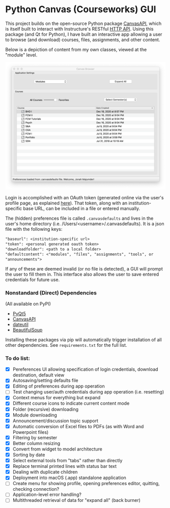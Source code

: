 # Python Canvas (Courseworks) GUI

This project builds on the open-source Python package [CanvasAPI](https://canvasapi.readthedocs.io/en/stable/index.html), which is itself built to interact with Instructure's RESTful [HTTP API](https://canvas.instructure.com/doc/api/index.html). Using this package (and Qt for Python), I have built an interactive app allowing a user to browse (and download) courses, files, assignments, and other content.

Below is a depiction of content from my own classes, viewed at the "module" level.

<img src="screenshot.png" width="800">

Login is accomplished with an OAuth token (generated online via the user's profile page, as explained [here](https://canvas.instructure.com/doc/api/file.oauth.html#manual-token-generation)). That token, along with an institution-specific base URL, can be included in a file or entered manually.

The (hidden) preferences file is called `.canvasdefaults` and lives in the user's home directory (i.e. /Users/\<username\>/.canvasdefaults). It is a json file with the following keys:
```
"baseurl": <institution-specific url>
"token": <personal generated oauth token>
"downloadfolder": <path to a local folder>
"defaultcontent": <"modules", "files", "assignments", "tools", or "announcements">
```
If any of these are deemed invalid (or no file is detected), a GUI will prompt the user to fill them in. This interface also allows the user to save entered credentials for future use.

### Nonstandard (Direct) Dependencies
(All available on PyPI)

- [PyQt5](https://pypi.org/project/PyQt5/)
- [CanvasAPI](https://pypi.org/project/canvasapi/)
- [dateutil](https://pypi.org/project/python-dateutil/)
- [BeautifulSoup](https://pypi.org/project/beautifulsoup4/)

Installing these packages via pip will automatically trigger installation of all other dependencies. See `requirements.txt` for the full list.

### To do list:

- [X] Pereferences UI allowing specification of login credentials, download destination, default view
- [X] Autosaving/setting defaults file
- [X] Editing of preferences during app operation
- [ ] Test changing user/auth credentials during app operation (i.e. resetting)
- [X] Context menus for everything but expand
- [X] Different course icons to indicate current content mode
- [X] Folder (recursive) downloading
- [X] Module downloading
- [X] Announcement/discussion topic support
- [X] Automatic conversion of Excel files to PDFs (as with Word and Powerpoint files)
- [X] Filtering by semester
- [X] Better column resizing
- [X] Convert from widget to model architecture
- [X] Sorting by date
- [X] Select external tools from "tabs" rather than directly
- [X] Replace terminal printed lines with status bar text
- [X] Dealing with duplicate children
- [X] Deployment into macOS (.app) standalone application
- [ ] Create menu for showing profile, opening preferences editor, quitting, checking connection?
- [ ] Application-level error handling?
- [ ] Multithreaded retrieval of data for "expand all" (back burner)
